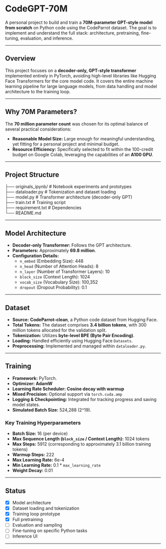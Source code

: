 # CodeGPT-70M

A personal project to build and train a **70M-parameter GPT-style model from scratch** on Python code using the CodeParrot dataset. The goal is to implement and understand the full stack: architecture, pretraining, fine-tuning, evaluation, and inference.

---

## Overview

This project focuses on a **decoder-only, GPT-style transformer** implemented entirely in PyTorch, avoiding high-level libraries like Hugging Face Transformers for the core model code. It covers the entire machine learning pipeline for large language models, from data handling and model architecture to the training loop.

---

## Why 70M Parameters?

The **70 million parameter count** was chosen for its optimal balance of several practical considerations:
* **Reasonable Model Size:** Large enough for meaningful understanding, yet fitting for a personal project and minimal budget.
* **Resource Efficiency:** Specifically selected to fit within the 100-credit budget on Google Colab, leveraging the capabilities of an **A100 GPU**.
---

## Project Structure

├── originals_ipynb/       # Notebook experiments and prototypes  
├── dataloader.py          # Tokenization and dataset loading  
├── model.py               # Transformer architecture (decoder-only GPT)  
├── train.txt              # Training script  
├── requirement.txt        # Dependencies  
└── README.md

---

## Model Architecture

* **Decoder-only Transformer:** Follows the GPT architecture.
* **Parameters:** Approximately **69.8 million**.
* **Configuration Details:**
    * `n_embed` (Embedding Size): 448
    * `n_head` (Number of Attention Heads): 8
    * `n_layer` (Number of Transformer Layers): 10
    * `block_size` (Context Length): 1024
    * `vocab_size` (Vocabulary Size): 100,352
    * `dropout` (Dropout Probability): 0.1

---

## Dataset

* **Source:** **CodeParrot-clean**, a Python code dataset from Hugging Face.
* **Total Tokens:** The dataset comprises **3.4 billion tokens**, with 300 million tokens allocated for the validation split.
* **Tokenization:** Utilizes **byte-level BPE (Byte Pair Encoding)**.
* **Loading:** Handled efficiently using Hugging Face `Datasets`.
* **Preprocessing:** Implemented and managed within `dataloader.py`.

---

## Training

* **Framework:** PyTorch.
* **Optimizer:** **AdamW**
* **Learning Rate Scheduler:** **Cosine decay with warmup**
* **Mixed Precision:** Optional support via `torch.cuda.amp`
* **Logging & Checkpointing:** Integrated for tracking progress and saving model states.
* **Simulated Batch Size:** 524,288 (2^19).

### Key Training Hyperparameters

* **Batch Size:** 16 (per device)
* **Max Sequence Length (`block_size` / Context Length):** 1024 tokens
* **Max Steps:** 5912 (corresponding to approximately 3.1 billion training tokens)
* **Warmup Steps:** 222 
* **Max Learning Rate:** 6e-4
* **Min Learning Rate:** 0.1 * `max_learning_rate`
* **Weight Decay:** 0.01

---

## Status

* [x] Model architecture
* [x] Dataset loading and tokenization
* [x] Training loop prototype
* [x] Full pretraining
* [ ] Evaluation and sampling
* [ ] Fine-tuning on specific Python tasks
* [ ] Inference UI
---
